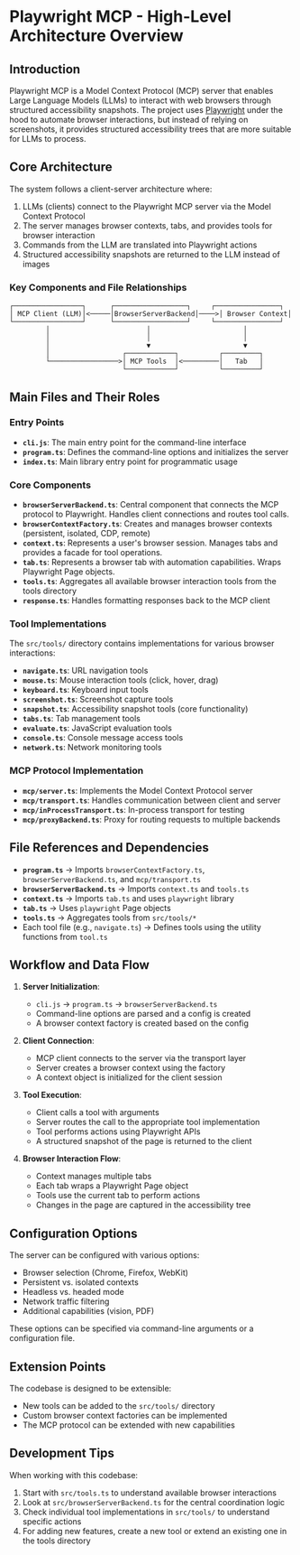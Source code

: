 # Playwright MCP - High-Level Architecture Overview

## Introduction

Playwright MCP is a Model Context Protocol (MCP) server that enables Large Language Models (LLMs) to interact with web browsers through structured accessibility snapshots. The project uses [Playwright](https://playwright.dev/) under the hood to automate browser interactions, but instead of relying on screenshots, it provides structured accessibility trees that are more suitable for LLMs to process.

## Core Architecture

The system follows a client-server architecture where:

1. LLMs (clients) connect to the Playwright MCP server via the Model Context Protocol
2. The server manages browser contexts, tabs, and provides tools for browser interaction
3. Commands from the LLM are translated into Playwright actions
4. Structured accessibility snapshots are returned to the LLM instead of images

### Key Components and File Relationships

```
┌─────────────────┐      ┌──────────────────┐     ┌────────────────┐
│ MCP Client (LLM)│<─────│BrowserServerBackend│────>│ Browser Context│
└─────────────────┘      └──────────────────┘     └────────────────┘
         │                        │                       │
         │                        │                       │
         │                        ▼                       ▼
         │                  ┌────────────┐          ┌─────────┐
         └─────────────────>│ MCP Tools  │<─────────│   Tab   │
                            └────────────┘          └─────────┘
```

## Main Files and Their Roles

### Entry Points

- **`cli.js`**: The main entry point for the command-line interface
- **`program.ts`**: Defines the command-line options and initializes the server
- **`index.ts`**: Main library entry point for programmatic usage

### Core Components

- **`browserServerBackend.ts`**: Central component that connects the MCP protocol to Playwright. Handles client connections and routes tool calls.
- **`browserContextFactory.ts`**: Creates and manages browser contexts (persistent, isolated, CDP, remote)
- **`context.ts`**: Represents a user's browser session. Manages tabs and provides a facade for tool operations.
- **`tab.ts`**: Represents a browser tab with automation capabilities. Wraps Playwright Page objects.
- **`tools.ts`**: Aggregates all available browser interaction tools from the tools directory
- **`response.ts`**: Handles formatting responses back to the MCP client

### Tool Implementations

The `src/tools/` directory contains implementations for various browser interactions:

- **`navigate.ts`**: URL navigation tools
- **`mouse.ts`**: Mouse interaction tools (click, hover, drag)
- **`keyboard.ts`**: Keyboard input tools
- **`screenshot.ts`**: Screenshot capture tools
- **`snapshot.ts`**: Accessibility snapshot tools (core functionality)
- **`tabs.ts`**: Tab management tools
- **`evaluate.ts`**: JavaScript evaluation tools
- **`console.ts`**: Console message access tools
- **`network.ts`**: Network monitoring tools

### MCP Protocol Implementation

- **`mcp/server.ts`**: Implements the Model Context Protocol server
- **`mcp/transport.ts`**: Handles communication between client and server
- **`mcp/inProcessTransport.ts`**: In-process transport for testing
- **`mcp/proxyBackend.ts`**: Proxy for routing requests to multiple backends

## File References and Dependencies

- **`program.ts`** → Imports `browserContextFactory.ts`, `browserServerBackend.ts`, and `mcp/transport.ts`
- **`browserServerBackend.ts`** → Imports `context.ts` and `tools.ts`
- **`context.ts`** → Imports `tab.ts` and uses `playwright` library
- **`tab.ts`** → Uses `playwright` Page objects
- **`tools.ts`** → Aggregates tools from `src/tools/*`
- Each tool file (e.g., `navigate.ts`) → Defines tools using the utility functions from `tool.ts`

## Workflow and Data Flow

1. **Server Initialization**:
   - `cli.js` → `program.ts` → `browserServerBackend.ts`
   - Command-line options are parsed and a config is created
   - A browser context factory is created based on the config

2. **Client Connection**:
   - MCP client connects to the server via the transport layer
   - Server creates a browser context using the factory
   - A context object is initialized for the client session

3. **Tool Execution**:
   - Client calls a tool with arguments
   - Server routes the call to the appropriate tool implementation
   - Tool performs actions using Playwright APIs
   - A structured snapshot of the page is returned to the client

4. **Browser Interaction Flow**:
   - Context manages multiple tabs
   - Each tab wraps a Playwright Page object
   - Tools use the current tab to perform actions
   - Changes in the page are captured in the accessibility tree

## Configuration Options

The server can be configured with various options:

- Browser selection (Chrome, Firefox, WebKit)
- Persistent vs. isolated contexts
- Headless vs. headed mode
- Network traffic filtering
- Additional capabilities (vision, PDF)

These options can be specified via command-line arguments or a configuration file.

## Extension Points

The codebase is designed to be extensible:

- New tools can be added to the `src/tools/` directory
- Custom browser context factories can be implemented
- The MCP protocol can be extended with new capabilities

## Development Tips

When working with this codebase:

1. Start with `src/tools.ts` to understand available browser interactions
2. Look at `src/browserServerBackend.ts` for the central coordination logic
3. Check individual tool implementations in `src/tools/` to understand specific actions
4. For adding new features, create a new tool or extend an existing one in the tools directory
